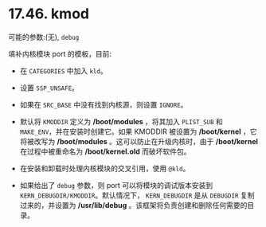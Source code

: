 # 17.46. kmod

可能的参数:(无), `debug`

填补内核模块 port 的模板，目前:

* 在 `CATEGORIES` 中加入 `kld`。

* 设置 `SSP_UNSAFE`。

* 如果在 `SRC_BASE` 中没有找到内核源，则设置 `IGNORE`。

* 默认将 `KMODDIR` 定义为 **/boot/modules** ，将其加入 `PLIST_SUB` 和 `MAKE_ENV`，并在安装时创建它。如果 KMODDIR 被设置为 **/boot/kernel** ，它将被改写为 **/boot/modules** 。这可以防止在升级内核时，由于 **/boot/kernel** 在过程中被重命名为 **/boot/kernel.old** 而破坏软件包。

* 在安装和卸载时处理内核模块的交叉引用，使用 `@kld`。

* 如果给出了 `debug` 参数，则 port 可以将模块的调试版本安装到 `KERN_DEBUGDIR/KMODDIR`。默认情况下， `KERN_DEBUGDIR` 是从 `DEBUGDIR` 复制过来的，并设置为 **/usr/lib/debug** 。该框架将负责创建和删除任何需要的目录。

